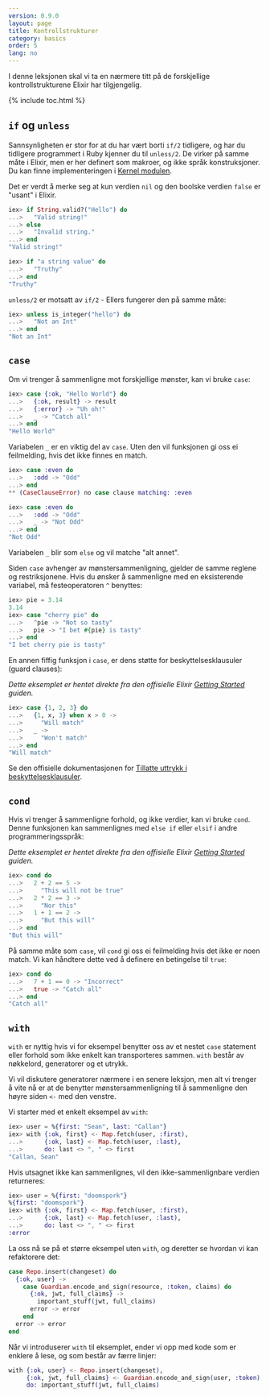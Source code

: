 ```yaml
---
version: 0.9.0
layout: page
title: Kontrollstrukturer
category: basics
order: 5
lang: no
---
```


I denne leksjonen skal vi ta en nærmere titt på de forskjellige kontrollstrukturene Elixir har tilgjengelig.

{% include toc.html %}

## `if` og `unless`

Sannsynligheten er stor for at du har vært borti `if/2` tidligere, og har du tidligere programmert i Ruby kjenner du til `unless/2`. De virker på samme måte i Elixir, men er her definert som makroer, og ikke språk konstruksjoner. Du kan finne implementeringen i [Kernel modulen](https://hexdocs.pm/elixir/Kernel.html).

Det er verdt å merke seg at kun verdien `nil` og den boolske verdien `false` er "usant" i Elixir.

```elixir
iex> if String.valid?("Hello") do
...>   "Valid string!"
...> else
...>   "Invalid string."
...> end
"Valid string!"

iex> if "a string value" do
...>   "Truthy"
...> end
"Truthy"
```

`unless/2` er motsatt av `if/2` - Ellers fungerer den på samme måte:

```elixir
iex> unless is_integer("hello") do
...>   "Not an Int"
...> end
"Not an Int"
```

## `case`

Om vi trenger å sammenligne mot forskjellige mønster, kan vi bruke `case`:

```elixir
iex> case {:ok, "Hello World"} do
...>   {:ok, result} -> result
...>   {:error} -> "Uh oh!"
...>   _ -> "Catch all"
...> end
"Hello World"
```

Variabelen `_` er en viktig del av `case`. Uten den vil funksjonen gi oss ei feilmelding, hvis det ikke finnes en match.

```elixir
iex> case :even do
...>   :odd -> "Odd"
...> end
** (CaseClauseError) no case clause matching: :even

iex> case :even do
...>   :odd -> "Odd"
...>   _ -> "Not Odd"
...> end
"Not Odd"
```

Variabelen `_` blir som `else` og vil matche "alt annet".

Siden `case` avhenger av mønstersammenligning, gjelder de samme reglene og restriksjonene. Hvis du ønsker å sammenligne med en eksisterende variabel, må festeoperatoren `^` benyttes:

```elixir
iex> pie = 3.14 
3.14
iex> case "cherry pie" do
...>   ^pie -> "Not so tasty"
...>   pie -> "I bet #{pie} is tasty"
...> end
"I bet cherry pie is tasty"
```

En annen fiffig funksjon i `case`, er dens støtte for beskyttelsesklausuler (guard clauses):

_Dette eksemplet er hentet direkte fra den offisielle Elixir [Getting Started](http://elixir-lang.org/getting-started/case-cond-and-if.html#case) guiden._


```elixir
iex> case {1, 2, 3} do
...>   {1, x, 3} when x > 0 ->
...>     "Will match"
...>   _ ->
...>     "Won't match"
...> end
"Will match"
```

Se den offisielle dokumentasjonen for [Tillatte uttrykk i beskyttelsesklausuler](http://elixir-lang.org/getting-started/case-cond-and-if.html#expressions-in-guard-clauses).


## `cond`

Hvis vi trenger å sammenligne forhold, og ikke verdier, kan vi bruke `cond`.
Denne funksjonen kan sammenlignes med `else if` eller `elsif` i andre programmeringsspråk:

_Dette eksemplet er hentet direkte fra den offisielle Elixir [Getting Started](http://elixir-lang.org/getting-started/case-cond-and-if.html#cond) guiden._

```elixir
iex> cond do
...>   2 + 2 == 5 ->
...>     "This will not be true"
...>   2 * 2 == 3 ->
...>     "Nor this"
...>   1 + 1 == 2 ->
...>     "But this will"
...> end
"But this will"
```

På samme måte som `case`, vil `cond` gi oss ei feilmelding hvis det ikke er noen match. Vi kan håndtere dette ved å definere en betingelse til `true`:

```elixir
iex> cond do
...>   7 + 1 == 0 -> "Incorrect"
...>   true -> "Catch all"
...> end
"Catch all"
```

## `with`

`with` er nyttig hvis vi for eksempel benytter oss av et nestet `case` statement eller forhold som ikke enkelt kan transporteres sammen. `with` består av nøkkelord, generatorer og et utrykk.

Vi vil diskutere generatorer nærmere i en senere leksjon, men alt vi trenger å vite nå er at de benytter mønstersammenligning til å sammenligne den høyre siden `<-` med den venstre.

Vi starter med et enkelt eksempel av `with`:

```elixir
iex> user = %{first: "Sean", last: "Callan"}
iex> with {:ok, first} <- Map.fetch(user, :first),
...>      {:ok, last} <- Map.fetch(user, :last),
...>      do: last <> ", " <> first
"Callan, Sean"
```

Hvis utsagnet ikke kan sammenlignes, vil den ikke-sammenlignbare verdien returneres:

```elixir
iex> user = %{first: "doomspork"}
%{first: "doomspork"}
iex> with {:ok, first} <- Map.fetch(user, :first),
...>      {:ok, last} <- Map.fetch(user, :last),
...>      do: last <> ", " <> first
:error
```

La oss nå se på et større eksempel uten `with`, og deretter se hvordan vi kan refaktorere det:


```elixir
case Repo.insert(changeset) do
  {:ok, user} ->
    case Guardian.encode_and_sign(resource, :token, claims) do
      {:ok, jwt, full_claims} ->
        important_stuff(jwt, full_claims)
      error -> error
    end
  error -> error
end
```

Når vi introduserer `with` til eksemplet, ender vi opp med kode som er enklere å lese, og som består av færre linjer:

```elixir
with {:ok, user} <- Repo.insert(changeset),
     {:ok, jwt, full_claims} <- Guardian.encode_and_sign(user, :token),
     do: important_stuff(jwt, full_claims)
```

